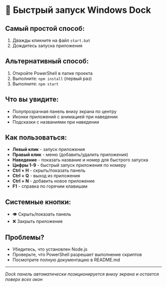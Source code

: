 # 🚀 Быстрый запуск Windows Dock

## Самый простой способ:
1. Дважды кликните на файл `start.bat`
2. Дождитесь запуска приложения

## Альтернативный способ:
1. Откройте PowerShell в папке проекта
2. Выполните: `npm install` (первый раз)
3. Выполните: `npm start`

## Что вы увидите:
- Полупрозрачная панель внизу экрана по центру
- Иконки приложений с анимацией при наведении
- Подсказки с названиями при наведении

## Как пользоваться:
- **Левый клик** - запуск приложения
- **Правый клик** - меню (добавить/удалить приложения)
- **Наведение** - показать название и номер для быстрого запуска
- **Цифры 1-9** - быстрый запуск приложения по номеру
- **Ctrl + H** - скрыть/показать панель
- **Ctrl + Q** - выход из приложения
- **Ctrl + N** - добавить новое приложение
- **F1** - справка по горячим клавишам

## Системные кнопки:
- 👁️ Скрыть/показать панель
- ❌ Закрыть приложение

## Проблемы?
- Убедитесь, что установлен Node.js
- Проверьте, что PowerShell разрешает выполнение скриптов
- Посмотрите полную документацию в README.md

---
*Dock панель автоматически позиционируется внизу экрана и остается поверх всех окон* 